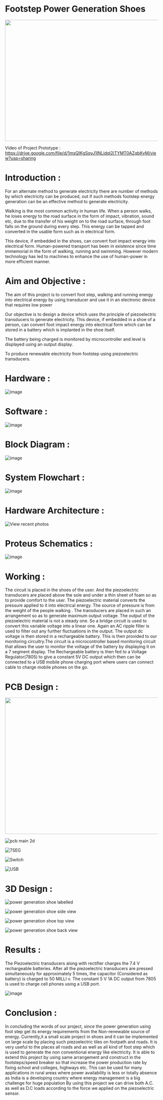 # Footstep Power Generation Shoes
<p align="center"><img src="https://user-images.githubusercontent.com/78256070/126029931-c7ad90db-a4f1-4a29-941a-0e57f6b165ec.png" width="650" height="400" ></p>

Video of Project Prototype : https://drive.google.com/file/d/1msQIKgSqyJ1lNLidql2iTYMT0AZqbKyM/view?usp=sharing
# Introduction :

For an alternate method to generate electricity there are number of methods by which electricity can be produced, out if such methods footstep energy generation can be an effective method to generate electricity. 

Walking is the most common activity in human life. When a person walks, he loses energy to the road surface in the form of impact, vibration, sound etc, due to the transfer of his weight on to the road surface, through foot falls on the ground during every step. This energy can be tapped and converted in the usable form such as in electrical form. 

This device, if embedded in the shoes, can convert foot impact energy into electrical form. Human-powered transport has been in existence since time immemorial in the form of walking, running and swimming. However modern technology has led to machines to enhance the use of human-power in more efficient manner.


# Aim and Objective :

The aim of this project is to convert foot step, walking and running energy into electrical energy by using transducer and use it in an electronic device that requires low power

Our objective is to design a device which uses the principle of piezoelectric transducers to generate electricity. This device, if embedded in a shoe of a person, can convert foot impact energy into electrical form which can be stored in a battery which is implanted in the shoe itself.

The battery being charged is monitored by microcontroller and level is displayed using an output display.

To produce renewable electricity from footstep using piezoelectric transducers.

# Hardware :

![image](https://user-images.githubusercontent.com/78256070/126029368-a9fcf115-bd19-479a-8929-a01333137f62.png)

# Software :

![image](https://user-images.githubusercontent.com/78256070/126029552-753cad43-5f8c-4772-ba4f-29015db9edce.png)

# Block Diagram :

![image](https://user-images.githubusercontent.com/78256070/126029569-4e1ef6b2-f40e-454b-8771-45f11ac59e53.png)

# System Flowchart :

![image](https://user-images.githubusercontent.com/78256070/126029599-eb3851ae-d57d-4366-9d33-d93a7a3d4f6a.png)

# Hardware Architecture :

![View recent photos](https://user-images.githubusercontent.com/78256070/126029676-82d48f6c-3885-442b-a5a1-c74012240b19.png)

# Proteus Schematics :

![image](https://user-images.githubusercontent.com/78256070/126029701-11327486-b0d3-45de-9dfd-2f2fa1dee6a4.png)

# Working :

The circuit is placed in the shoes of the user. And the piezoelectric transducers are placed above the sole and under a thin sheet of foam so as to provide comfort to the user. 
The piezoelectric material converts the pressure applied to it into electrical energy.  The source of pressure is from the weight of the people walking . The transducers are placed in such an arrangement so as to generate maximum output voltage. 
The output of the piezoelectric material is not a steady one. So a bridge circuit is used to convert this variable voltage into a linear one.  Again an AC ripple filter is used to filter out any further fluctuations in the output.  The output dc voltage is then stored in a rechargeable battery. 
This is then provided to our monitoring circuitry.The circuit is a microcontroller based monitoring circuit that allows the user to monitor the voltage of the battery by  displaying it on a 7 segment display.
The Rechargeable battery is then fed to a Voltage Regulator(7805) to give a constant 5V DC output which then can be connected to a USB mobile phone charging port where users can connect cable to charge mobile phones on the go.

# PCB Design : 

<img src="https://user-images.githubusercontent.com/78256070/126029835-911dd622-0335-4468-80ce-a2ee4fea70e8.png" width="600" height="450" align="centre">

![pcb main 2d](https://user-images.githubusercontent.com/78256070/126029837-1d4ec45e-1c01-406c-a743-6b9382ff4de8.png)

![7SEG](https://user-images.githubusercontent.com/78256070/126029839-c593cf57-f153-443e-8ca0-93d142f24978.png)

![Switch](https://user-images.githubusercontent.com/78256070/126029886-15fce63c-a4da-48ca-9ad1-ae9209f4267b.png)

![USB](https://user-images.githubusercontent.com/78256070/126029845-ab2d7dde-a58b-42e3-8387-5ae727cf5948.png)

# 3D Design :

![power generation shoe labelled](https://user-images.githubusercontent.com/78256070/126029912-89e96514-aa82-4dfa-90d0-7ffaf7772947.png)

![power generation shoe side view](https://user-images.githubusercontent.com/78256070/126029916-2a599622-3e80-4538-aa44-8aec9186afe2.png)

![power generation shoe top view](https://user-images.githubusercontent.com/78256070/126029922-54aeded9-54a1-4212-ab02-f106fa07fcdc.png)

![power generation shoe back view](https://user-images.githubusercontent.com/78256070/126029925-90d68de6-cc84-439a-9602-d525c31764e5.png)

# Results :

The Piezoelectric transducers along with rectifier charges the 7.4 V rechargeable batteries.
After all the piezoelectric transducers are pressed simultaneously for approximately 5 times, the capacitor (Considered as battery) is charged to 50 MILLI v.
The constant 5 V 1A DC output from 7805 is used to charge cell phones using a USB port.

![image](https://user-images.githubusercontent.com/78256070/126029974-0576f357-ec7d-4a54-a024-90a99965d618.png)

# Conclusion :

In concluding the words of our project, since the power generation using foot step get its energy requirements from the Non-renewable source of energy. 
Currently,it a small scale project in shoes and it can be implemented on large scale by placing such piezoelectric tiles on footpath and roads.
It is very useful to the places all roads and as well as all kind of foot step which is used to generate the non conventional energy like electricity. It is able to extend this project by using same arrangement and construct in the footsteps/speed breaker so that increase the power production rate by fixing school and colleges, highways etc.
This can be used for many applications in rural areas where power availability is less or totally absence as India is a developing country where energy management is a big challenge for huge population
By using this project we can drive both A.C. as well as D.C loads according to the force we applied on the piezoelectric sensor.


